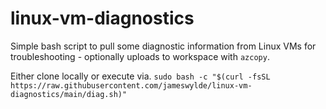 # linux-vm-diagnostics
Simple bash script to pull some diagnostic information from Linux VMs for troubleshooting - optionally uploads to workspace with `azcopy`.

Either clone locally or execute via. `sudo bash -c "$(curl -fsSL https://raw.githubusercontent.com/jameswylde/linux-vm-diagnostics/main/diag.sh)"`
